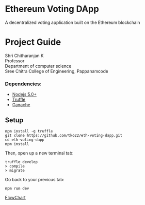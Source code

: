 # Ethereum Voting DApp
A decentralized voting application built on the Ethereum blockchain

# Project Guide
  Shri Chitharanjan K  
  Professor  
  Department of computer science  
  Sree Chitra College of Engineering, Pappanamcode

### Dependencies:
- [Nodejs 5.0+](https://nodejs.org/en/)
- [Truffle](https://github.com/trufflesuite/truffle)
- [Ganache](http://truffleframework.com/ganache/)

## Setup
```
npm install -g truffle
git clone https://github.com/tko22/eth-voting-dapp.git
cd eth-voting-dapp
npm install
```
Then, open up a new terminal tab:
```
truffle develop
> compile
> migrate
```
Go back to your previous tab:
```
npm run dev
```

[FlowChart](https://app.diagrams.net?lightbox=1&highlight=0000ff&edit=_blank&layers=1&nav=1&title=Untitled%20Diagram.png#R7Zptc5s4EIB%2FjT%2FWw4tN4GPspGnv2qnnkrZ3nzICZFAtWCpEbN%2BvrwTizS8xcdyB9i4znqDVshK7erRi7ZE5jzZ3DCXhR%2FAxHRmavxmZNyPD0I3JlfgnJdtCMtW0QhAw4iulWnBP%2FsVKWKplxMdpS5EDUE6SttCDOMYeb8kQY7Buqy2BtkdNUID3BPceovvSr8TnYSG1jata%2Fg6TICxH1i2n6HGRtwoYZLEaL4YYFz0RKs2oZ0xD5MO6ITJvR%2BacAfDiKtrMMZVuLT1W3Pf2SG81ZYZj3uUG%2B%2FPVn6vvTsQjkoSLP663zNLeWGpufFu6AvvCM6oJjIcQQIzobS2d5Y%2BLpVVNtGqdDwCJEOpC%2BA1zvlVhRhkHIQp5RFWvmDDb%2Fi3vH0%2FL5j%2FKXN642bRaW9Xaf2LlhBQy5uFnHrNcU4gFmD%2BjNyn0pA8aAyh%2F3mGIsJiPUGCYIk6e2qsHqUUYVHp1NMSFCsgLgnP1f3CaetNBBUfZfUI0UyONDIuK%2Bc9ccRHIi%2Fv5g9C4pWLHIhCLy%2Fcxx2yJhDeUqhi50q5uZ7sSUgrei9BuxnmwagOkVt9ZLe21sA4Jx%2FcJymOxFvt4O%2B5H4%2FeEGcebZz2ues1yq1NZwLBUe13vqXqpEzb201Lv8kEy%2BkDofBQmHVGwB4XC5DQKX4CTOLgAAgugdLgE2G0AzP4BMH8tAKYdAdD1QREwPU3AXzjNKE8vgEBhabgQTK3BUeD8N05Sdld6hnXOtV%2BQPxYMPJymZ6JTmBmnQI8rD4qlnYQysXtHSdvzyW%2BJktMVpUGR5Jwm6QYnFOSMUJLIAkZGqH8mTR9JwJB8tUn3lWdNu89D9sCy5ZLi8be0d9x232B0vW%2FeDLtn3izbbBKnj7XpCejy1gIzIjyAmRKmnMGqKq5NXlcw6FoxGBaceoeSwQNwJA2JRIXPTXKlYAnCsc2VY33PoOx4k%2BaxvxYKup5s6s72KdODeElYlFO%2Be%2BIs7A84ee4eRPvPnsY52fOC%2BVI%2FgW47QhdltmtpY2DMdqhtzBuMnImsyMV5%2BuuSLtfYNYeQK3eOppbWN1x6v%2FVyvQlag7vL18u7FkmcYaF0vEiSJijulKkmhzLVgTI54QTRx%2Fp8ehCu4iT8KPDlDHn8sNJX7AqIVuM8EQadIW3Iioc7khLTECXy0stcfJpat1isH9xKUH39%2BCnjlMRYyX3EVp%2BEGcLz5Vac2RpCI5f%2BpDR7KMs6BzaCane4%2BFIzJ33sBO10%2Bbo6qNH1%2FXNYjBvHX0ArNGYUvJUXIhJ3OjSWhJAo%2Fw6%2F6XC5RIknIoRcTBeQkjwDmzcucA6RUKCyY1YxMgcKLLdqLvO%2Fho1rSgJ5L5fBnuWDXadJ8VsDORYqG0uykYtkpuYj5hWI%2BXuUiDCL4%2FDbO4zYo27YG%2FEZJ7Jm9WrAnJ2XUs3ZA2xqHEi0L4%2ByaNY%2FSMj7Gj%2F4MG9%2FAA%3D%3D)


